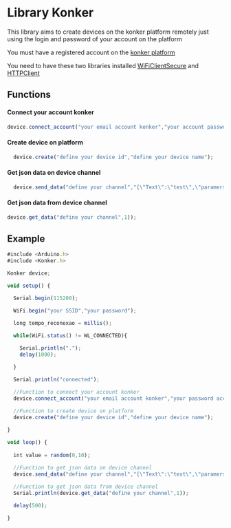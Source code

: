 
# Library Konker

This library aims to create devices on the konker platform remotely just using the login and password of your account on the platform

You must have a registered account on the [konker platform](https://prod.konkerlabs.net/registry/subscription/)

You need to have these two libraries installed [WiFiClientSecure](https://github.com/espressif/arduino-esp32/tree/master/libraries/WiFiClientSecure) and [HTTPClient](https://github.com/espressif/arduino-esp32/tree/master/libraries/HTTPClient)


## Functions

#### Connect your account konker

```javascript
device.connect_account("your email account konker","your account password");
```

#### Create device on platform

```javascript
  device.create("define your device id","define your device name");
```

#### Get json data on device channel

```javascript
  device.send_data("define your channel","{\"Text\":\"test\",\"paramers\":{\"value random\":"+String(value)+"}}");
```

#### Get json data from device channel

```javascript
device.get_data("define your channel",1));
```

## Example

```javascript
#include <Arduino.h>
#include <Konker.h>

Konker device;

void setup() {

  Serial.begin(115200);

  WiFi.begin("your SSID","your password");

  long tempo_reconexao = millis();

  while(WiFi.status() != WL_CONNECTED){
    
    Serial.println(".");
    delay(1000);

  }

  Serial.println("connected");

  //Function to connect your account konker
  device.connect_account("your email account konker","your password account");
  
  //Function to create device on platform
  device.create("define your device id","define your device name");

}

void loop() {
  
  int value = random(0,10);

  //Function to get json data on device channel
  device.send_data("define your channel","{\"Text\":\"test\",\"paramers\":{\"value random\":"+String(value)+"}}");
  
  //Function to get json data from device channel
  Serial.println(device.get_data("define your channel",1));

  delay(500);

}
```